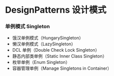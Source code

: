 # DesignPatterns 设计模式

### 单例模式 Singleton
- 饿汉单例模式（HungarySingleton）[](https://github.com/AlphaGao1993/DesignPatterns/blob/master/src/singleton/HungarySingleton.java)
- 懒汉单例模式（LazySingleton）[](https://github.com/AlphaGao1993/DesignPatterns/blob/master/src/singleton/LazySingleton.java)
- DCL 单例（Double Check Lock Singleton）[](https://github.com/AlphaGao1993/DesignPatterns/blob/master/src/singleton/DCLSingleton.java)
- 静态内部类单例（Static Inner Class Singleton）[](https://github.com/AlphaGao1993/DesignPatterns/blob/master/src/singleton/StaticInnerSingleton.java)
- 枚举单例（Enum Singleton）[](https://github.com/AlphaGao1993/DesignPatterns/blob/master/src/singleton/EnumSingleton.java)
- 容器管理单例（Manage Singletons in Container）[](https://github.com/AlphaGao1993/DesignPatterns/blob/master/src/singleton/SingletonManager.java)
